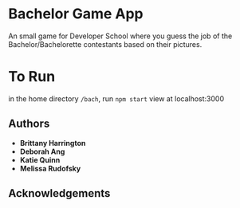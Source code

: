 # Bachelor Game App
An small game for Developer School where you guess the job of the Bachelor/Bachelorette contestants based on their pictures. 
# To Run
in the home directory `/bach`, run `npm start`
view at localhost:3000

## Authors
* **Brittany Harrington**
* **Deborah Ang**
* **Katie Quinn**
* **Melissa Rudofsky**
## Acknowledgements
